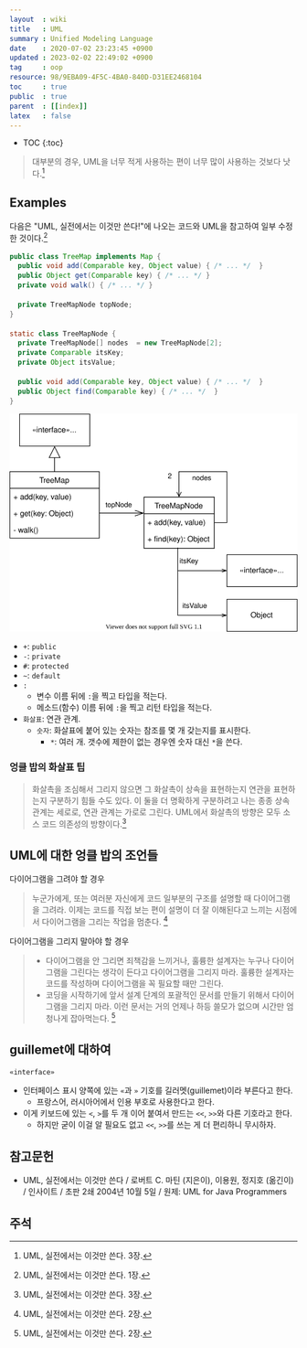 ```yaml
---
layout  : wiki
title   : UML
summary : Unified Modeling Language
date    : 2020-07-02 23:23:45 +0900
updated : 2023-02-02 22:49:02 +0900
tag     : oop
resource: 98/9EBA09-4F5C-4BA0-840D-D31EE2468104
toc     : true
public  : true
parent  : [[index]]
latex   : false
---
```

* TOC
{:toc}

> 대부분의 경우, UML을 너무 적게 사용하는 편이 너무 많이 사용하는 것보다 낫다.[^bob-c3]

## Examples

다음은 "UML, 실전에서는 이것만 쓴다!"에 나오는 코드와 UML을 참고하여 일부 수정한 것이다.[^bob-c1]

```java
public class TreeMap implements Map {
  public void add(Comparable key, Object value) { /* ... */  }
  public Object get(Comparable key) { /* ... */ }
  private void walk() { /* ... */ }

  private TreeMapNode topNode;
}

static class TreeMapNode {
  private TreeMapNode[] nodes  = new TreeMapNode[2];
  private Comparable itsKey;
  private Object itsValue;

  public void add(Comparable key, Object value) { /* ... */  }
  public Object find(Comparable key) { /* ... */  }
}
```

![]( /resource/98/9EBA09-4F5C-4BA0-840D-D31EE2468104/uml-01.svg )

- `+`: `public`
- `-`: `private`
- `#`: `protected`
- `~`: `default`
- `:`
    - 변수 이름 뒤에 `:`을 찍고 타입을 적는다.
    - 메소드(함수) 이름 뒤에 `:`을 찍고 리턴 타입을 적는다.
- `화살표`: 연관 관계.
    - `숫자`: 화살표에 붙어 있는 숫자는 참조를 몇 개 갖는지를 표시한다.
        - `*`: 여러 개. 갯수에 제한이 없는 경우엔 숫자 대신 `*`을 쓴다.

### 엉클 밥의 화살표 팁

> 화살촉을 조심해서 그리지 않으면 그 화살촉이 상속을 표현하는지 연관을 표현하는지 구분하기 힘들 수도 있다.
이 둘을 더 명확하게 구분하려고 나는 종종 상속 관계는 세로로, 연관 관계는 가로로 그린다.
UML에서 화살촉의 방향은 모두 소스 코드 의존성의 방향이다.[^bob-c3]

## UML에 대한 엉클 밥의 조언들

다이어그램을 그려야 할 경우

> 누군가에게, 또는 여러분 자신에게 코드 일부분의 구조를 설명할 때 다이어그램을 그려라. 이제는 코드를 직접 보는 편이 설명이 더 잘 이해된다고 느끼는 시점에서 다이어그램을 그리는 작업을 멈춘다.
[^bob-c2]

다이어그램을 그리지 말아야 할 경우

> - 다이어그램을 안 그리면 죄책감을 느끼거나, 훌륭한 설계자는 누구나 다이어그램을 그린다는 생각이 든다고 다이어그램을 그리지 마라.
훌륭한 설계자는 코드를 작성하며 다이어그램을 꼭 필요할 때만 그린다.
> - 코딩을 시작하기에 앞서 설계 단계의 포괄적인 문서를 만들기 위해서 다이어그램을 그리지 마라. 이런 문서는 거의 언제나 하등 쓸모가 없으며 시간만 엄청나게 잡아먹는다.
[^bob-c2]

## guillemet에 대하여

```
«interface»
```

- 인터페이스 표시 양쪽에 있는 `«`과 `»` 기호를 길러멧(guillemet)이라 부른다고 한다.
    - 프랑스어, 러시아어에서 인용 부호로 사용한다고 한다.
- 이게 키보드에 있는 `<`, `>`를 두 개 이어 붙여서 만드는 `<<`, `>>`와 다른 기호라고 한다.
    - 하지만 굳이 이걸 알 필요도 없고 `<<`, `>>`를 쓰는 게 더 편리하니 무시하자.


## 참고문헌

-  UML, 실전에서는 이것만 쓴다 / 로버트 C. 마틴 (지은이), 이용원, 정지호 (옮긴이) / 인사이트 / 초판 2쇄 2004년 10월 5일 / 원제: UML for Java Programmers

## 주석

[^bob-c1]: UML, 실전에서는 이것만 쓴다. 1장.
[^bob-c2]: UML, 실전에서는 이것만 쓴다. 2장.
[^bob-c3]: UML, 실전에서는 이것만 쓴다. 3장.

